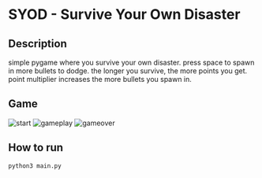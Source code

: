 # SYOD - Survive Your Own Disaster

## Description

simple pygame where you survive your own disaster.
press space to spawn in more bullets to dodge. the longer you survive, the more points you get.
point multiplier increases the more bullets you spawn in.

## Game

![start](https://cdn.discordapp.com/attachments/685747553815625760/1127060514854424688/image.png)
![gameplay](https://cdn.discordapp.com/attachments/685747553815625760/1127060716076142603/image.png)
![gameover](https://cdn.discordapp.com/attachments/685747553815625760/1127060647239237735/image.png)

## How to run

```zsh
python3 main.py
```
